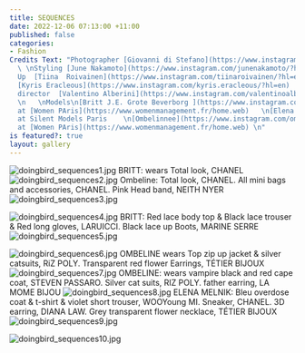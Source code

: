 ```yaml
---
title: SEQUENCES
date: 2022-12-06 07:13:00 +11:00
published: false
categories:
- Fashion
Credits Text: "Photographer [Giovanni di Stefano](https://www.instagram.com/__giovanni__di__stefano/?hl=en)
  \ \nStyling [June Nakamoto](https://www.instagram.com/junenakamoto/?hl=en)   \nMake
  Up  [Tiina  Roivainen](https://www.instagram.com/tiinaroivainen/?hl=en)  \nHair:
  [Kyris Eracleous](https://www.instagram.com/kyris.eracleous/?hl=en)            \nCreative
  director  [Valentino Alberini](https://www.instagram.com/valentinoalberini/?hl=en)
  \n   \nModels\n[Britt J.E. Grote Beverborg ](https://www.instagram.com/britt1911_omgmm/?hl=en)
  at [Women PAris](https://www.womenmanagement.fr/home.web)   \n[Elena Melnik ](https://www.instagram.com/_elena_melnik/)
  at Silent Models Paris    \n[Ombelinnee](https://www.instagram.com/ombelinnee/)
  at [Women PAris](https://www.womenmanagement.fr/home.web) \n"
is featured?: true
layout: gallery
---
```


![doingbird_sequences1.jpg](/uploads/doingbird_sequences1.jpg)
BRITT: wears Total look, CHANEL
![doingbird_sequences2.jpg](/uploads/doingbird_sequences2.jpg)
Ombeline: Total look, CHANEL. All  mini bags and accessories, CHANEL. Pink Head band, NEITH NYER
![doingbird_sequences3.jpg](/uploads/doingbird_sequences3.jpg)

![doingbird_sequences4.jpg](/uploads/doingbird_sequences4.jpg)
BRITT:  Red lace body top & Black lace trouser & Red long gloves, LARUICCI. Black lace up Boots, MARINE SERRE 
![doingbird_sequences5.jpg](/uploads/doingbird_sequences5.jpg)

![doingbird_sequences6.jpg](/uploads/doingbird_sequences6.jpg)
OMBELINE wears Top zip up jacket & silver catsuits, RiZ POLY. Transparent red flower Earrings, TÉTIER BIJOUX
![doingbird_sequences7.jpg](/uploads/doingbird_sequences7.jpg)
OMBELINE: wears vampire  black and red cape coat, STEVEN PASSARO. Silver cat suits, RIZ POLY. father earring, LA MOME BIJOU
![doingbird_sequences8.jpg](/uploads/doingbird_sequences8.jpg)
ELENA MELNIK: Bleu overdose coat & t-shirt & violet short trouser, WOOYoung MI. Sneaker, CHANEL. 3D earring, DIANA  LAW. Grey transparent flower necklace, TÉTIER BIJOUX
![doingbird_sequences9.jpg](/uploads/doingbird_sequences9.jpg)

![doingbird_sequences10.jpg](/uploads/doingbird_sequences10.jpg)

